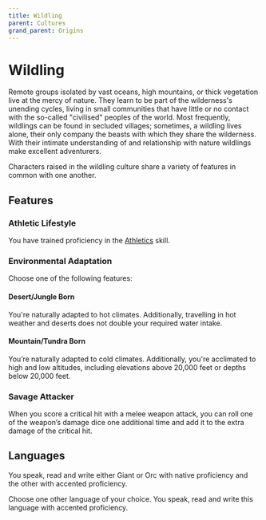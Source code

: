 ```yaml
---
title: Wildling
parent: Cultures
grand_parent: Origins
---
```


# Wildling
Remote groups isolated by vast oceans, high mountains, or thick vegetation live at the mercy of nature. They learn to be part of the wilderness's unending cycles, living in small communities that have little or no contact with the so-called "civilised" peoples of the world. Most frequently, wildlings can be found in secluded villages; sometimes, a wildling lives alone, their only company the beasts with which they share the wilderness. With their intimate understanding of and relationship with nature wildlings make excellent adventurers.

Characters raised in the wildling culture share a variety of features in common with one another.

## Features

### Athletic Lifestyle
You have trained proficiency in the [Athletics](https://stormchaserroleplaying.com/stormchaserRPG/Skills/Athletics/) skill.

### Environmental Adaptation
Choose one of the following features:

#### Desert/Jungle Born
You're naturally adapted to hot climates. Additionally, travelling in hot weather and deserts does not double your required water intake.

#### Mountain/Tundra Born
You’re naturally adapted to cold climates. Additionally, you're acclimated to high and low altitudes, including elevations above 20,000 feet or depths below 20,000 feet. 

### Savage Attacker
When you score a critical hit with a melee weapon attack, you can roll one of the weapon’s damage dice one additional time and add it to the extra damage of the critical hit.

## Languages
You speak, read and write either Giant or Orc with native proficiency and the other with accented proficiency.

Choose one other language of your choice. You speak, read and write this language with accented proficiency.
